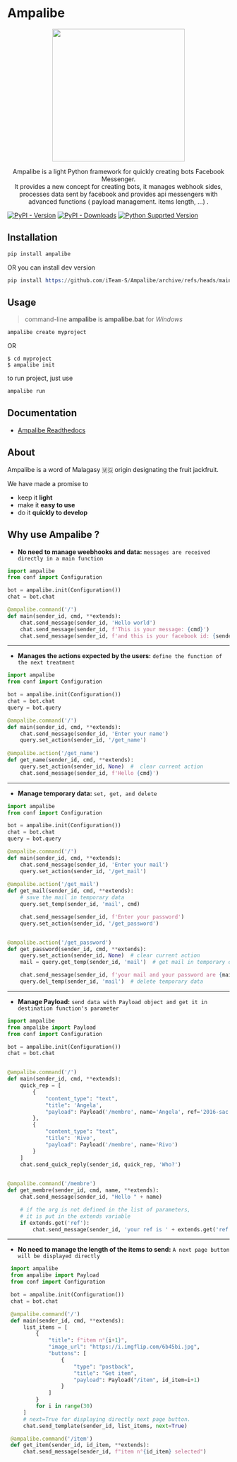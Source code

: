 # Ampalibe
<p align="center"> <img height="300" src="https://github.com/iTeam-S/Ampalibe/raw/main/docs/source/_static/ampalibe_logo.png"/></p>

<p align="center">
Ampalibe is a light Python framework for quickly creating bots Facebook Messenger. </br>
It provides a new concept for creating bots, it manages webhook sides, processes data sent by facebook and provides api messengers with advanced functions ( payload management. items length, ...) .
</p>


[![PyPI - Version](https://img.shields.io/pypi/v/ampalibe?style=for-the-badge)](https://pypi.org/project/ampalibe/)
[![PyPI - Downloads](https://img.shields.io/pypi/dm/ampalibe?label=DOWNLOADS&style=for-the-badge)](https://pypi.org/project/ampalibe/)
[![Python Supprted Version](https://img.shields.io/pypi/pyversions/ampalibe?style=for-the-badge)](https://pypi.org/project/ampalibe/)


## Installation

```s
pip install ampalibe
```

OR you can install dev version


```s
pip install https://github.com/iTeam-S/Ampalibe/archive/refs/heads/main.zip
```

## Usage

> command-line __ampalibe__ is __ampalibe.bat__ for _Windows_

```s
ampalibe create myproject
```

OR 


```shell
$ cd myproject
$ ampalibe init
```

to run project, just use
```s
ampalibe run
```

## Documentation

- [Ampalibe Readthedocs](https://ampalibe.readthedocs.io/)


## About 

Ampalibe is a word of Malagasy 🇲🇬 origin designating the fruit jackfruit.

We have made a promise to
 
- keep it **light**
- make it **easy to use**
- do it **quickly to develop**

## Why use Ampalibe ? 

- **No need to manage weebhooks and data:** `messages are received directly in a main function`
```python
import ampalibe
from conf import Configuration

bot = ampalibe.init(Configuration())
chat = bot.chat

@ampalibe.command('/')
def main(sender_id, cmd, **extends):
    chat.send_message(sender_id, 'Hello world')
    chat.send_message(sender_id, f'This is your message: {cmd}')
    chat.send_message(sender_id, f'and this is your facebook id: {sender_id}')
```
----------------------------------------------------

- **Manages the actions expected by the users:** `define the function of the next treatment`
```python
import ampalibe
from conf import Configuration

bot = ampalibe.init(Configuration())
chat = bot.chat
query = bot.query

@ampalibe.command('/')
def main(sender_id, cmd, **extends):
    chat.send_message(sender_id, 'Enter your name')
    query.set_action(sender_id, '/get_name')
    
@ampalibe.action('/get_name')
def get_name(sender_id, cmd, **extends):
    query.set_action(sender_id, None)  #  clear current action
    chat.send_message(sender_id, f'Hello {cmd}')
```
----------------------------------------------------

- **Manage temporary data:** `set, get, and delete`
```python
import ampalibe
from conf import Configuration

bot = ampalibe.init(Configuration())
chat = bot.chat
query = bot.query

@ampalibe.command('/')
def main(sender_id, cmd, **extends):
    chat.send_message(sender_id, 'Enter your mail')
    query.set_action(sender_id, '/get_mail')
    
@ampalibe.action('/get_mail')
def get_mail(sender_id, cmd, **extends):
    # save the mail in temporary data
    query.set_temp(sender_id, 'mail', cmd)

    chat.send_message(sender_id, f'Enter your password')
    query.set_action(sender_id, '/get_password')


@ampalibe.action('/get_password')
def get_password(sender_id, cmd, **extends):
    query.set_action(sender_id, None)  # clear current action
    mail = query.get_temp(sender_id, 'mail')  # get mail in temporary data

    chat.send_message(sender_id, f'your mail and your password are {mail} {cmd}')
    query.del_temp(sender_id, 'mail')  # delete temporary data
```

----------------------------------------------------------------------------

- **Manage Payload:** `send data with Payload object and get it in destination function's parameter`
```python
import ampalibe
from ampalibe import Payload
from conf import Configuration

bot = ampalibe.init(Configuration())
chat = bot.chat


@ampalibe.command('/')
def main(sender_id, cmd, **extends):
    quick_rep = [
        {
            "content_type": "text",
            "title": 'Angela',
            "payload": Payload('/membre', name='Angela', ref='2016-sac')
        },
        {
            "content_type": "text",
            "title": 'Rivo',
            "payload": Payload('/membre', name='Rivo')
        }
    ]
    chat.send_quick_reply(sender_id, quick_rep, 'Who?')
    

@ampalibe.command('/membre')
def get_membre(sender_id, cmd, name, **extends):
    chat.send_message(sender_id, "Hello " + name)

    # if the arg is not defined in the list of parameters,
    # it is put in the extends variable
    if extends.get('ref'):
        chat.send_message(sender_id, 'your ref is ' + extends.get('ref'))

```
--------------------------------------------------------------------------
- **No need to manage the length of the items to send:** `A next page button will be displayed directly`

```python
 import ampalibe
 from ampalibe import Payload
 from conf import Configuration

 bot = ampalibe.init(Configuration())
 chat = bot.chat

 @ampalibe.command('/')
 def main(sender_id, cmd, **extends):
     list_items = [
         {
             "title": f"item n°{i+1}",
             "image_url": "https://i.imgflip.com/6b45bi.jpg",
             "buttons": [
                 {
                     "type": "postback",
                     "title": "Get item",
                     "payload": Payload("/item", id_item=i+1)
                 }
             ]
         }
         for i in range(30)
     ]
     # next=True for displaying directly next page button.
     chat.send_template(sender_id, list_items, next=True)

 @ampalibe.command('/item')
 def get_item(sender_id, id_item, **extends):
     chat.send_message(sender_id, f"item n°{id_item} selected")

``` 

